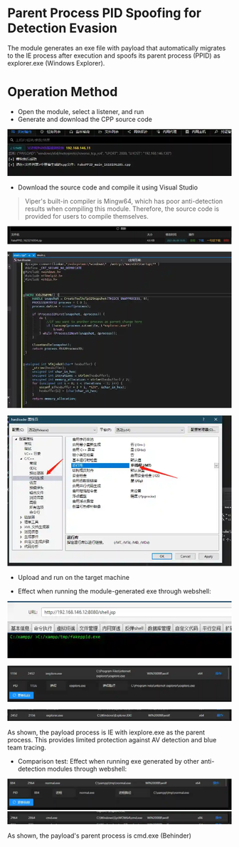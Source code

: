 # Parent Process PID Spoofing for Detection Evasion

The module generates an exe file with payload that automatically migrates to the IE process after execution and spoofs its parent process (PPID) as explorer.exe (Windows Explorer).

# Operation Method

+ Open the module, select a listener, and run
+ Generate and download the CPP source code

![](img/Execution_UserExecution_FakePPID/1.webp)

+ Download the source code and compile it using Visual Studio

> Viper's built-in compiler is Mingw64, which has poor anti-detection results when compiling this module. Therefore, the source code is provided for users to compile themselves.
>

![](img/Execution_UserExecution_FakePPID/2.webp)

![](img/Execution_UserExecution_FakePPID/3.webp)

![](img/Execution_UserExecution_FakePPID/4.webp)

+ Upload and run on the target machine


+ Effect when running the module-generated exe through webshell:

![](img/Execution_UserExecution_FakePPID/5.webp)

![](img/Execution_UserExecution_FakePPID/6.webp)

![](img/Execution_UserExecution_FakePPID/7.webp)

As shown, the payload process is IE with iexplore.exe as the parent process. This provides limited protection against AV detection and blue team tracing.

+ Comparison test: Effect when running exe generated by other anti-detection modules through webshell:

![](img/Execution_UserExecution_FakePPID/8.webp)![](img/Execution_UserExecution_FakePPID/9.webp)

As shown, the payload's parent process is cmd.exe (Behinder)